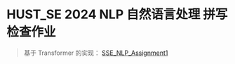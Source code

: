 # HUST_SE 2024 NLP 自然语言处理 拼写检查作业

> 基于 Transformer 的实现：
[SSE_NLP_Assignment1](https://github.com/Whale-Dolphin/SSE_NLP_Assignment1)
